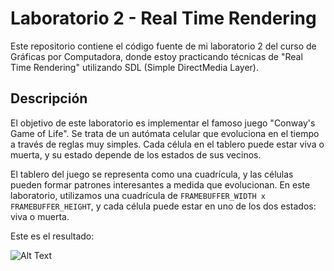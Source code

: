 # Laboratorio 2 - Real Time Rendering

Este repositorio contiene el código fuente de mi laboratorio 2 del curso de Gráficas por Computadora, donde estoy practicando técnicas de "Real Time Rendering" utilizando SDL (Simple DirectMedia Layer).

## Descripción

El objetivo de este laboratorio es implementar el famoso juego "Conway's Game of Life". Se trata de un autómata celular que evoluciona en el tiempo a través de reglas muy simples. Cada célula en el tablero puede estar viva o muerta, y su estado depende de los estados de sus vecinos.

El tablero del juego se representa como una cuadrícula, y las células pueden formar patrones interesantes a medida que evolucionan. En este laboratorio, utilizamos una cuadrícula de `FRAMEBUFFER_WIDTH x FRAMEBUFFER_HEIGHT`, y cada célula puede estar en uno de los dos estados: viva o muerta.

Este es el resultado:

![Alt Text](Lab2SDL.gif)
